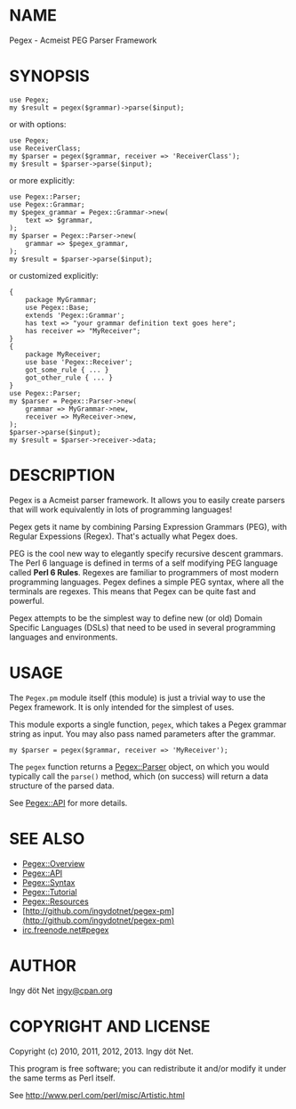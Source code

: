 # NAME

Pegex - Acmeist PEG Parser Framework

# SYNOPSIS

    use Pegex;
    my $result = pegex($grammar)->parse($input);

or with options:

    use Pegex;
    use ReceiverClass;
    my $parser = pegex($grammar, receiver => 'ReceiverClass');
    my $result = $parser->parse($input);

or more explicitly:

    use Pegex::Parser;
    use Pegex::Grammar;
    my $pegex_grammar = Pegex::Grammar->new(
        text => $grammar,
    );
    my $parser = Pegex::Parser->new(
        grammar => $pegex_grammar,
    );
    my $result = $parser->parse($input);

or customized explicitly:

    {
        package MyGrammar;
        use Pegex::Base;
        extends 'Pegex::Grammar';
        has text => "your grammar definition text goes here";
        has receiver => "MyReceiver";
    }
    {
        package MyReceiver;
        use base 'Pegex::Receiver';
        got_some_rule { ... }
        got_other_rule { ... }
    }
    use Pegex::Parser;
    my $parser = Pegex::Parser->new(
        grammar => MyGrammar->new,
        receiver => MyReceiver->new,
    );
    $parser->parse($input);
    my $result = $parser->receiver->data;

# DESCRIPTION

Pegex is a Acmeist parser framework. It allows you to easily create parsers
that will work equivalently in lots of programming languages!

Pegex gets it name by combining Parsing Expression Grammars (PEG), with
Regular Expessions (Regex). That's actually what Pegex does.

PEG is the cool new way to elegantly specify recursive descent grammars. The
Perl 6 language is defined in terms of a self modifying PEG language called
__Perl 6 Rules__. Regexes are familiar to programmers of most modern
programming languages. Pegex defines a simple PEG syntax, where all the
terminals are regexes. This means that Pegex can be quite fast and powerful.

Pegex attempts to be the simplest way to define new (or old) Domain Specific
Languages (DSLs) that need to be used in several programming languages and
environments.

# USAGE

The `Pegex.pm` module itself (this module) is just a trivial way to use the
Pegex framework. It is only intended for the simplest of uses.

This module exports a single function, `pegex`, which takes a Pegex grammar
string as input. You may also pass named parameters after the grammar.

    my $parser = pegex($grammar, receiver => 'MyReceiver');

The `pegex` function returns a [Pegex::Parser](http://search.cpan.org/perldoc?Pegex::Parser) object, on which you would
typically call the `parse()` method, which (on success) will return a data
structure of the parsed data.

See [Pegex::API](http://search.cpan.org/perldoc?Pegex::API) for more details.

# SEE ALSO

- [Pegex::Overview](http://search.cpan.org/perldoc?Pegex::Overview)
- [Pegex::API](http://search.cpan.org/perldoc?Pegex::API)
- [Pegex::Syntax](http://search.cpan.org/perldoc?Pegex::Syntax)
- [Pegex::Tutorial](http://search.cpan.org/perldoc?Pegex::Tutorial)
- [Pegex::Resources](http://search.cpan.org/perldoc?Pegex::Resources)
- [http://github.com/ingydotnet/pegex-pm](http://github.com/ingydotnet/pegex-pm)
- [irc.freenode.net\#pegex](http://search.cpan.org/perldoc?irc.freenode.net\#pegex)

# AUTHOR

Ingy döt Net <ingy@cpan.org>

# COPYRIGHT AND LICENSE

Copyright (c) 2010, 2011, 2012, 2013. Ingy döt Net.

This program is free software; you can redistribute it and/or modify it
under the same terms as Perl itself.

See http://www.perl.com/perl/misc/Artistic.html
